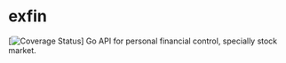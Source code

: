 # exfin
[![Coverage Status](https://coveralls.io/repos/github/vschettino/exfin/badge.svg?branch=master)]
Go API for personal financial control, specially stock market. 
